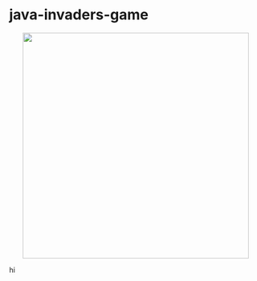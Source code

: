 # java-invaders-game

<p align='center'>
  <img align='center' src='readme_resources/switch-difficulty.gif' width='450'/>
</p>
hi